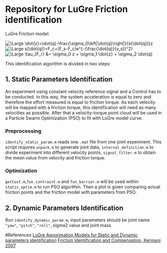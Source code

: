 # Repository for LuGre Friction identification
LuGre Friction model:

<img src="https://latex.codecogs.com/svg.latex?\Large&space;\dot{z}=\dot{q}-\frac{\sigma_0\left|\dot{q}\right|}{s(\dot{q})}z" title="\Large \dot{z}=\dot{q}-\frac{\sigma_0\left|\dot{q}\right|}{s(\dot{q})}z" />

<img src="https://latex.codecogs.com/svg.latex?\Large&space;s(\dot{q})=F_c+(F_s-F_c)e^{-(\frac{\dot{q}}{v_s})^2}" title="\Large s(\dot{q})=F_c+(F_s-F_c)e^{-(\frac{\dot{q}}{v_s})^2}" />

<img src="https://latex.codecogs.com/svg.latex?\Large&space;\tau_{F_r}=\sigma_0z+\sigma_1\dot{z}+\sigma_2\dot{q}" title="\Large \tau_{F_r} &= \sigma_0 z + \sigma_1 \dot{z} + \sigma_2 \dot{q}" />

This identification algorithm is divided in two steps: 

## 1. Static Parameters Identification
An experiment using constant velocity reference signal and a Control has to be conducted. In this way, the system acceleration is equal to zero and therefore the effort measured is equal to friction torque.
As each velocity will be mapped with a friction torque, this identification will need as many velocities as possible. After that a velocity-torque point cloud will be used in a Particle Swarm Optimization (PSO) to fit with LuGre model curve.

### Preprocessing
`identify_static_param.m` reads one `.mat` file from one joint experiment.
This script requires `unpack.m` to generate joint data, `interval_definition.m` to divide experiment into different velocity points, `signal_filter.m` to obtain the mean value from velocity and friction torque.

### Optimization
`getCost.m`,`fun_contraint.m` and `fun_barrier.m` will be used within `static_optim.m` to run PSO algorithm. Then a plot is given comparing actual friction points and the friction model with parameters from PSO. 

## 2. Dynamic Parameters Identification
Run `identify_dynamic_param.m`, input parameters should be joint name `"yaw"`, `"pitch"`, `"roll"`, sigma2 value and joint mass


#References
[LuGre Aproximation Models for Static and Dynamic parameters identification](http://citeseerx.ist.psu.edu/viewdoc/download?doi=10.1.1.887.5758&rep=rep1&type=pdf)
[Friction Identification and Compensation, Kermani 2007](https://ieeexplore.ieee.org/stamp/stamp.jsp?arnumber=4389106)
